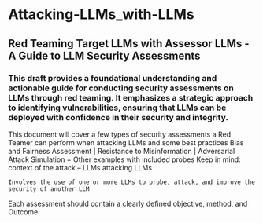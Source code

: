 # Attacking-LLMs_with-LLMs
## Red Teaming Target LLMs with Assessor LLMs - A Guide to LLM Security Assessments

### This draft provides a foundational understanding and actionable guide for conducting security assessments on LLMs through red teaming. It emphasizes a strategic approach to identifying vulnerabilities, ensuring that LLMs can be deployed with confidence in their security and integrity. 

 
This document will cover a few types of security assessments a Red Teamer can perform when attacking LLMs and some best practices 
Bias and Fairness Assessment | Resistance to Misinformation | Adversarial Attack Simulation + Other examples with included probes 
Keep in mind: context of the attack – LLMs attacking LLMs 
```
Involves the use of one or more LLMs to probe, attack, and improve the security of another LLM 
```
Each assessment should contain a clearly defined objective, method, and Outcome. 
